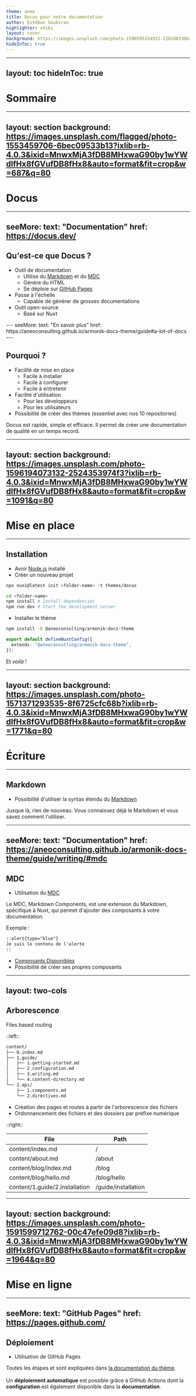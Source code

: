 ```yaml
---
theme: aneo
title: Docus pour notre documentation
author: Estéban Soubiran
highlighter: shiki
layout: cover
background: https://images.unsplash.com/photo-1590595154932-1282d8330b46?ixlib=rb-4.0.3&ixid=MnwxMjA3fDB8MHxwaG90by1wYWdlfHx8fGVufDB8fHx8&auto=format&fit=crop&w=1228&q=80
hideInToc: true
---
```


---
layout: toc
hideInToc: true
---

# Sommaire

<Toc maxDepth="1"/>

---
layout: section
background: https://images.unsplash.com/flagged/photo-1553459706-6bec09533b13?ixlib=rb-4.0.3&ixid=MnwxMjA3fDB8MHxwaG90by1wYWdlfHx8fGVufDB8fHx8&auto=format&fit=crop&w=687&q=80
---

# Docus

---
seeMore:
  text: "Documentation"
  href: https://docus.dev/
---

## Qu'est-ce que Docus ?

- Outil de documentation
  - Utilise du [Markdown](https://markdownguide.org/) et du [MDC](https://content.nuxtjs.org/guide/writing/mdc)
  - Génère du HTML
  - Se déploie sur [GitHub Pages](https://pages.github.com/)
- Passe à l'échelle
  - Capable de générer de grosses documentations
- Outil open-source
  - Basé sur Nuxt

<div class="w-40 absolute left-8 bottom-24">
  <LogoDocus/>
</div>
---
seeMore:
  text: "En savoir plus"
  href: https://aneoconsulting.github.io/armonik-docs-theme/guide#a-lot-of-docs
---

## Pourquoi ?

- Facilité de mise en place
  - Facile à installer
  - Facile à configurer
  - Facile à entretenir
- Facilité d'utilisation
  - Pour les développeurs
  - Pour les utilisateurs
- Possibilité de créer des thèmes (essentiel avec nos 10 repositories)

<Alert color="blue" class="mt-4" title="Expérience Développeur">
Docus est rapide, simple et efficace. Il permet de créer une documentation de qualité en un temps record.
</Alert>

---
layout: section
background: https://images.unsplash.com/photo-1596194073132-2524353974f3?ixlib=rb-4.0.3&ixid=MnwxMjA3fDB8MHxwaG90by1wYWdlfHx8fGVufDB8fHx8&auto=format&fit=crop&w=1091&q=80
---

# Mise en place

---

## Installation

- Avoir [Node.js](https://nodejs.org/en/) installé
- Créer un nouveau projet

```bash	
npx nuxi@latest init <folder-name> -t themes/docus

cd <folder-name>
npm install # Install dependencies
npm run dev # Start the development server
```

- Installer le thème

```bash
npm install -D @aneoconsulting/armonik-docs-theme
```

```ts
export default defineNuxtConfig({
  extends: "@aneoconsutling/armonik-docs-theme",
});
```


Et _voilà_ !

---
layout: section
background: https://images.unsplash.com/photo-1571371293535-8f6725cfc68b?ixlib=rb-4.0.3&ixid=MnwxMjA3fDB8MHxwaG90by1wYWdlfHx8fGVufDB8fHx8&auto=format&fit=crop&w=1771&q=80
---

# Écriture

---

## Markdown

<v-clicks>

- Possibilité d'utiliser la syntax étendu du [Markdown](https://markdownguide.org/)

<Alert color="blue" class="mt-4" title="Vous connaissez déjà">
Jusque là, rien de nouveau. Vous connaissez déjà le Markdown et vous savez comment l'utiliser.
</Alert>

</v-clicks>

---
seeMore:
  text: "Documentation"
  href: https://aneoconsulting.github.io/armonik-docs-theme/guide/writing/#mdc
---

## MDC

- Utilisation du [MDC](https://content.nuxtjs.org/guide/writing/mdc)

<Alert color="yellow" class="my-4" title="Nouveau">
Le MDC, Markdown Components, est une extension du Markdown, spécifique à Nuxt, qui permet d'ajouter des composants à votre documentation.
</Alert>

Exemple :

```md
::alert{type="blue"}
Je suis le contenu de l'alerte
::
```

- [Composants Disponibles](https://elements.nuxt.space/)
- Possibilité de créer ses propres composants

---
layout: two-cols
---

## Arborescence
Files based routing

::left::

```txt
content/
├── 0.index.md
├── 1.guide/
│   ├── 1.getting-started.md
│   ├── 2.configuration.md
│   ├── 3.writing.md
│   └── 4.content-directory.md
└── 2.api/
    ├── 1.components.md
    └── 2.directives.md
```

- Création des pages et routes à partir de l'arborescence des fichiers
- Ordonnancement des fichiers et des dossiers par préfixe numérique

::right::

<v-click>

| File | Path |
| --- | --- |
| content/index.md | / |
| content/about.md | /about |
| content/blog/index.md	| /blog |
| content/blog/hello.md |	/blog/hello |
| content/1.guide/2.installation |	/guide/installation |

</v-click>

---
layout: section
background: https://images.unsplash.com/photo-1591599712762-00c47efe09d8?ixlib=rb-4.0.3&ixid=MnwxMjA3fDB8MHxwaG90by1wYWdlfHx8fGVufDB8fHx8&auto=format&fit=crop&w=1964&q=80
---

# Mise en ligne

---
seeMore:
  text: "GitHub Pages"
  href: https://pages.github.com/
---

## Déploiement

- Utilisation de GitHub Pages

<Alert color="blue" class="mt-4" title="Facile">

Toutes les étapes et sont expliquées dans [la documentation du thème](https://aneoconsulting.github.io/armonik-docs-theme/guide/deployment).
<br /><br />
Un **déploiement automatique** est possible grâce à GitHub Actions dont la **configuration** est également disponible dans la **documentation**.

</Alert>
